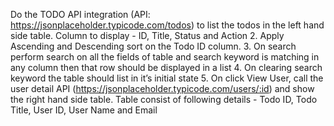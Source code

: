  Do the TODO API integration (API:
https://jsonplaceholder.typicode.com/todos) to list the todos in the left hand
side table. Column to display - ID, Title, Status and Action
2. Apply Ascending and Descending sort on the Todo ID column.
3. On search perform search on all the fields of table and search keyword is
matching in any column then that row should be displayed in a list
4. On clearing search keyword the table should list in it’s initial state
5. On click View User, call the user detail API
(https://jsonplaceholder.typicode.com/users/:id) and show the right hand side
table. Table consist of following details - Todo ID, Todo Title, User ID, User
Name and Email
